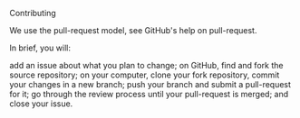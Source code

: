 Contributing

We use the pull-request model, see GitHub's help on pull-request.

In brief, you will:

add an issue about what you plan to change;
on GitHub, find and fork the source repository;
on your computer, clone your fork repository,
commit your changes in a new branch;
push your branch and submit a pull-request for it;
go through the review process until your pull-request is merged; and
close your issue.
